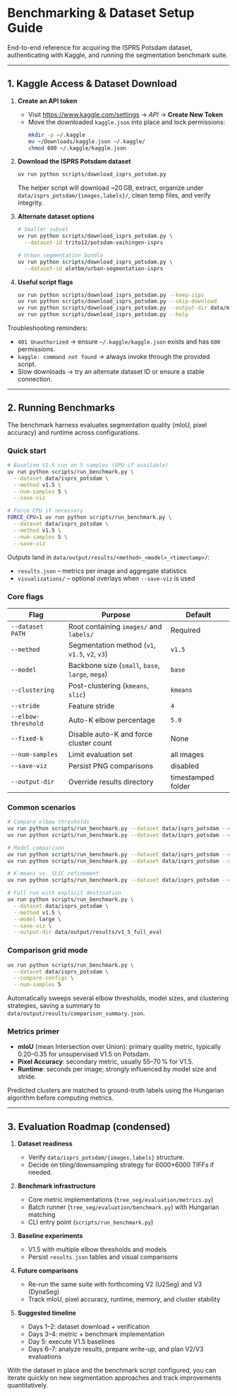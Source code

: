 # Benchmarking & Dataset Setup Guide

End-to-end reference for acquiring the ISPRS Potsdam dataset, authenticating with Kaggle, and running the segmentation benchmark suite.

---

## 1. Kaggle Access & Dataset Download

1. **Create an API token**
   - Visit https://www.kaggle.com/settings → *API* → **Create New Token**
   - Move the downloaded `kaggle.json` into place and lock permissions:
     ```bash
     mkdir -p ~/.kaggle
     mv ~/Downloads/kaggle.json ~/.kaggle/
     chmod 600 ~/.kaggle/kaggle.json
     ```

2. **Download the ISPRS Potsdam dataset**
   ```bash
   uv run python scripts/download_isprs_potsdam.py
   ```
   The helper script will download ~20 GB, extract, organize under `data/isprs_potsdam/{images,labels}/`, clean temp files, and verify integrity.

3. **Alternate dataset options**
   ```bash
   # Smaller subset
   uv run python scripts/download_isprs_potsdam.py \
     --dataset-id trito12/potsdam-vaihingen-isprs

   # Urban segmentation bundle
   uv run python scripts/download_isprs_potsdam.py \
     --dataset-id aletbm/urban-segmentation-isprs
   ```

4. **Useful script flags**
   ```bash
   uv run python scripts/download_isprs_potsdam.py --keep-zips        # retain archives
   uv run python scripts/download_isprs_potsdam.py --skip-download    # re-organize only
   uv run python scripts/download_isprs_potsdam.py --output-dir data/my_custom_dir
   uv run python scripts/download_isprs_potsdam.py --help
   ```

Troubleshooting reminders:
- `401 Unauthorized` → ensure `~/.kaggle/kaggle.json` exists and has `600` permissions.
- `kaggle: command not found` → always invoke through the provided script.
- Slow downloads → try an alternate dataset ID or ensure a stable connection.

---

## 2. Running Benchmarks

The benchmark harness evaluates segmentation quality (mIoU, pixel accuracy) and runtime across configurations.

### Quick start
```bash
# Baseline V1.5 run on 5 samples (GPU if available)
uv run python scripts/run_benchmark.py \
  --dataset data/isprs_potsdam \
  --method v1.5 \
  --num-samples 5 \
  --save-viz

# Force CPU if necessary
FORCE_CPU=1 uv run python scripts/run_benchmark.py \
  --dataset data/isprs_potsdam \
  --method v1.5 \
  --num-samples 5 \
  --save-viz
```

Outputs land in `data/output/results/<method>_<model>_<timestamp>/`:
- `results.json` – metrics per image and aggregate statistics
- `visualizations/` – optional overlays when `--save-viz` is used

### Core flags

| Flag | Purpose | Default |
|------|---------|---------|
| `--dataset PATH` | Root containing `images/` and `labels/` | Required |
| `--method` | Segmentation method (`v1`, `v1.5`, `v2`, `v3`) | `v1.5` |
| `--model` | Backbone size (`small`, `base`, `large`, `mega`) | `base` |
| `--clustering` | Post-clustering (`kmeans`, `slic`) | `kmeans` |
| `--stride` | Feature stride | `4` |
| `--elbow-threshold` | Auto-K elbow percentage | `5.0` |
| `--fixed-k` | Disable auto-K and force cluster count | None |
| `--num-samples` | Limit evaluation set | all images |
| `--save-viz` | Persist PNG comparisons | disabled |
| `--output-dir` | Override results directory | timestamped folder |

### Common scenarios

```bash
# Compare elbow thresholds
uv run python scripts/run_benchmark.py --dataset data/isprs_potsdam --elbow-threshold 2.5 --num-samples 5
uv run python scripts/run_benchmark.py --dataset data/isprs_potsdam --elbow-threshold 20.0 --num-samples 5

# Model comparison
uv run python scripts/run_benchmark.py --dataset data/isprs_potsdam --model small --num-samples 5
uv run python scripts/run_benchmark.py --dataset data/isprs_potsdam --model mega --num-samples 5

# K-means vs. SLIC refinement
uv run python scripts/run_benchmark.py --dataset data/isprs_potsdam --clustering slic --num-samples 5

# Full run with explicit destination
uv run python scripts/run_benchmark.py \
  --dataset data/isprs_potsdam \
  --method v1.5 \
  --model large \
  --save-viz \
  --output-dir data/output/results/v1_5_full_eval
```

### Comparison grid mode

```bash
uv run python scripts/run_benchmark.py \
  --dataset data/isprs_potsdam \
  --compare-configs \
  --num-samples 5
```

Automatically sweeps several elbow thresholds, model sizes, and clustering strategies, saving a summary to `data/output/results/comparison_summary.json`.

### Metrics primer
- **mIoU** (mean Intersection over Union): primary quality metric, typically 0.20–0.35 for unsupervised V1.5 on Potsdam.
- **Pixel Accuracy**: secondary metric, usually 55–70 % for V1.5.
- **Runtime**: seconds per image; strongly influenced by model size and stride.

Predicted clusters are matched to ground-truth labels using the Hungarian algorithm before computing metrics.

---

## 3. Evaluation Roadmap (condensed)

1. **Dataset readiness**
   - Verify `data/isprs_potsdam/{images,labels}` structure.
   - Decide on tiling/downsampling strategy for 6000×6000 TIFFs if needed.

2. **Benchmark infrastructure**
   - Core metric implementations (`tree_seg/evaluation/metrics.py`)
   - Batch runner (`tree_seg/evaluation/benchmark.py`) with Hungarian matching
   - CLI entry point (`scripts/run_benchmark.py`)

3. **Baseline experiments**
   - V1.5 with multiple elbow thresholds and models
   - Persist `results.json` tables and visual comparisons

4. **Future comparisons**
   - Re-run the same suite with forthcoming V2 (U2Seg) and V3 (DynaSeg)
   - Track mIoU, pixel accuracy, runtime, memory, and cluster stability

5. **Suggested timeline**
   - Days 1–2: dataset download + verification
   - Days 3–4: metric + benchmark implementation
   - Day 5: execute V1.5 baselines
   - Days 6–7: analyze results, prepare write-up, and plan V2/V3 evaluations

With the dataset in place and the benchmark script configured, you can iterate quickly on new segmentation approaches and track improvements quantitatively.
